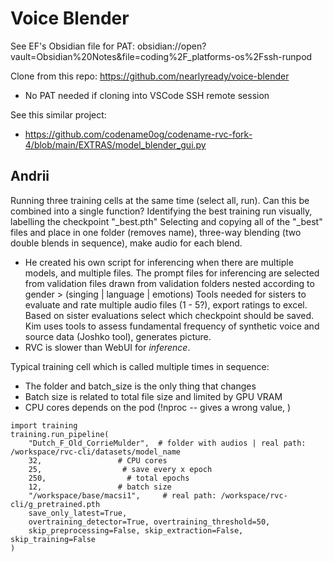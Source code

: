 # Voice Blender 

See EF's Obsidian file for PAT: obsidian://open?vault=Obsidian%20Notes&file=coding%2F_platforms-os%2Fssh-runpod


Clone from this repo: https://github.com/nearlyready/voice-blender
- No PAT needed if cloning into VSCode SSH remote session

See this similar project:
- https://github.com/codename0og/codename-rvc-fork-4/blob/main/EXTRAS/model_blender_gui.py


## Andrii

Running three training cells at the same time (select all, run). Can this be combined into a single function?
Identifying the best training run visually, labelling the checkpoint "_best.pth"
Selecting and copying all of the "_best" files and place in one folder (removes name), three-way blending (two double blends in sequence), make audio for each blend.
- He created his own script for inferencing when there are multiple models, and multiple files. The prompt files for inferencing are selected from validation files drawn from validation folders nested according to gender > (singing | language | emotions)
Tools needed for sisters to evaluate and rate multiple audio files (1 - 5?), export ratings to excel.
Based on sister evaluations select which checkpoint should be saved.
Kim uses tools to assess fundamental frequency of synthetic voice and source data (Joshko tool), generates picture.
- RVC is slower than WebUI for _inference_.

Typical training cell which is called multiple times in sequence:
- The folder and batch_size is the only thing that changes
- Batch size is related to total file size and limited by GPU VRAM
- CPU cores depends on the pod (!nproc -- gives a wrong value, )
```
import training
training.run_pipeline(
    "Dutch_F_Old_CorrieMulder",  # folder with audios | real path: /workspace/rvc-cli/datasets/model_name
    32,                 # CPU cores
    25,                  # save every x epoch
    250,                  # total epochs
    12,                 # batch size
    "/workspace/base/macsi1",     # real path: /workspace/rvc-cli/g_pretrained.pth
    save_only_latest=True,
    overtraining_detector=True, overtraining_threshold=50,
    skip_preprocessing=False, skip_extraction=False, skip_training=False
)
```
